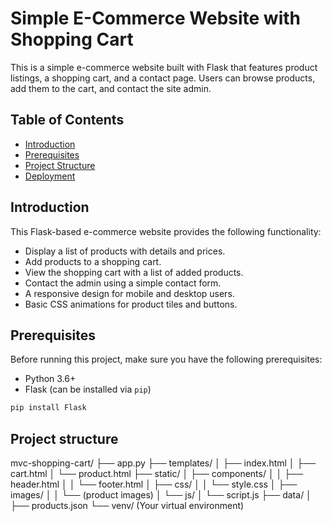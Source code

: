 # Simple E-Commerce Website with Shopping Cart

This is a simple e-commerce website built with Flask that features product listings, a shopping cart, and a contact page. Users can browse products, add them to the cart, and contact the site admin.

## Table of Contents

- [Introduction](#introduction)
- [Prerequisites](#prerequisites)
- [Project Structure](#project-structure)
- [Deployment](#deployment)

## Introduction

This Flask-based e-commerce website provides the following functionality:

- Display a list of products with details and prices.
- Add products to a shopping cart.
- View the shopping cart with a list of added products.
- Contact the admin using a simple contact form.
- A responsive design for mobile and desktop users.
- Basic CSS animations for product tiles and buttons.

## Prerequisites

Before running this project, make sure you have the following prerequisites:

- Python 3.6+
- Flask (can be installed via `pip`)

```bash
pip install Flask
```

## Project structure

mvc-shopping-cart/
   ├── app.py
   ├── templates/
   │   ├── index.html
   │   ├── cart.html
   │   └── product.html
   ├── static/
   │   ├── components/
   │   │   ├── header.html
   │   │   └── footer.html
   │   ├── css/
   │   │   └── style.css
   │   ├── images/
   │   │   └── (product images)
   │   └── js/
   │       └── script.js
   ├── data/
   │   ├── products.json
   └── venv/ (Your virtual environment)
